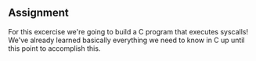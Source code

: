 ## Assignment
For this excercise we're going to build a C program that executes syscalls! We've already learned basically everything we need to know in C up until this point to accomplish this. 
